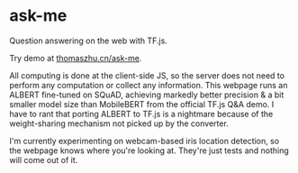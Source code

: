 # ask-me
Question answering on the web with TF.js.

Try demo at [thomaszhu.cn/ask-me](https://thomaszhu.cn/ask-me).

All computing is done at the client-side JS, so the server does not need to perform any computation or collect any information. This webpage runs an ALBERT fine-tuned on SQuAD, achieving markedly better precision & a bit smaller model size than MobileBERT from the official TF.js Q&A demo. I have to rant that porting ALBERT to TF.js is a nightmare because of the weight-sharing mechanism not picked up by the converter.

I'm currently experimenting on webcam-based iris location detection, so the webpage knows where you're looking at. They're just tests and nothing will come out of it.

